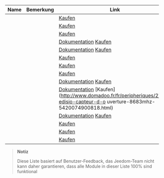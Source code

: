 | Name                     | Bemerkung                | Link                     |
|-------------------------|-------------------------|--------------------------|
|      |                         | [Kaufen](http://www.domadoo.fr/fr/peripheriques/3161-dio2-module-sans-fil-pour-luminaire-5411478001423.html)            |
|      |                         | [Kaufen](http://www.domadoo.fr/fr/home/3165-dio2-module-sans-fil-pour-volet-roulant-5411478001416.html)                 |
|      |                         | [Kaufen](http://www.domadoo.fr/fr/peripheriques/2777-edisio-emetteur-8683-mhz-micromodule-230v-2-canaux-5420074900702.html)                     |
|      |                         | [Dokumentation](https://doc.jeedom.com/de_DE/edisio/edisio.ETS-200_-_Capteur_de_température.html) [Kaufen](http://www.domadoo.fr/fr/peripheriques/2788-edisio-capteur-de-temperature-8683mhz-5420074900825.html)          |
|         |    | [Dokumentation](https://doc.jeedom.com/de_DE/edisio/edisio.ETC1_-_Télécommande_Smile.html) [Kaufen](http://www.domadoo.fr/fr/peripheriques/2782-edisio-emetteur-8683-mhz-smile-bleu-1-canal-5420074900757.html)    |
|     |                         | [Kaufen](http://www.domadoo.fr/fr/peripheriques/2779-edisio-recepteur-8683-mhz-marchearretdimmer-5420074900726.html)    |
|  |                         | [Kaufen](http://www.domadoo.fr/fr/peripheriques/2780-edisio-recepteur-8683-mhz-marchearretdimmer-sans-phase-neutre-5420074900733.html)          |
|    |                         | [](https://doc.jeedom.com/de_DE/edisio/edisio.EMV-400_-_Eclairage.html) [](https://doc.jeedom.com/de_DE/edisio/edisio.EMV-400_-_Volet.html) [Kaufen](http://www.domadoo.fr/fr/peripheriques/2781-edisio-recepteur-8683-mhz-2x-marchearret-ou-ouvrirstopfermer-2-x-2a-5420074900740.html)    |
|         |                         | [Dokumentation](https://www.jeedom.fr/doc/documentation/edisio-modules/de_DE/doc-edisio-modules-edisio.ETC4_-_Télécommande.html) [Kaufen](http://www.domadoo.fr/fr/peripheriques/2785-edisio-telecommande-e-trendy-8683-mhz-4-canaux-5420074900788.html) |
|      |                         | [Dokumentation](https://www.jeedom.fr/doc/documentation/edisio-modules/de_DE/doc-edisio-modules-edisio.EOS-200_-_Capteur_d'ouverture.html) [Kaufen](http://www.domadoo.fr/fr/peripheriques/2787-edisio-capteur-d-o uverture-8683mhz-5420074900818.html)             |
|      |                         | [Dokumentation](https://www.jeedom.fr/doc/documentation/edisio-modules/de_DE/doc-edisio-modules-edisio.EMS-200_-_Capteur_de_mouvement.html) [Kaufen](http://www.domadoo.fr/fr/peripheriques/2789-edisio-capteur-de-mouvement-8683mhz-5420074900832.html)            |
|    |  | [Kaufen](http://www.domadoo.fr/fr/recherche?controller=search&orderby=position&orderway=desc&search_query=EDISIO+Interrupteur&submit_search=)   |
|        |                         | [Kaufen](http://www.domadoo.fr/fr/peripheriques/2773-edisio-recepteur-din-rail-8683-mhz-marchearretimpulsionnel-4-x-10a-5420074900030.html)     |
|        |                         | [Kaufen](http://www.domadoo.fr/fr/peripheriques/2774-edisio-recepteur-din-rail-8683-mhz-marchearretdimmer-4-x-500w--5420074900047.html)         |



> **Notiz**
>
> Diese Liste basiert auf Benutzer-Feedback, das Jeedom-Team nicht
> kann daher garantieren, dass alle Module in dieser Liste 100% sind
> funktional
